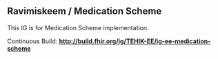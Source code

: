 Ravimiskeem / Medication Scheme 
---


This IG is for Medication Scheme implementation. 

Continuous Build: __http://build.fhir.org/ig/TEHIK-EE/ig-ee-medication-scheme__  

  
